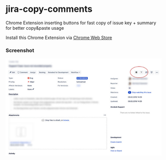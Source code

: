 # jira-copy-comments

Chrome Extension inserting buttons for fast copy of issue key + summary for better copy&amp;paste usage

Install this Chrome Extension via [Chrome Web Store](https://chrome.google.com/webstore/detail/gghpgmofodogbjamjpglpbjjlhcjajhf)

### Screenshot

![Screenshot](screenshot_1.jpg)
